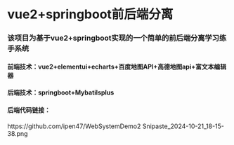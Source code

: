 # vue2+springboot前后端分离
<h3>该项目为基于vue2+springboot实现的一个简单的前后端分离学习练手系统</h3>
<h4>前端技术：vue2+elementui+echarts+百度地图API+高德地图api+富文本编辑器</h4>
<h4>后端技术：springboot+Mybatilsplus<br></h4>
<h4>后端代码链接：</h4>
https://github.com/ipen47/WebSystemDemo2
Snipaste_2024-10-21_18-15-38.png
